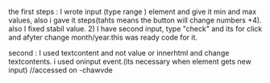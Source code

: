 the first steps :
    I wrote input (type range ) element and give it min and max values, also i gave it steps(tahts means the button will change numbers +4). also I fixed stabil value.
    2) I have second input, type "check" and its for click and afyter change month/year.this was ready code for it.

second :
    I used textcontent and not value or innerhtml and change textcontents.
    i used oninput event.(its necessary when element gets new input)
//accessed on -chawvde